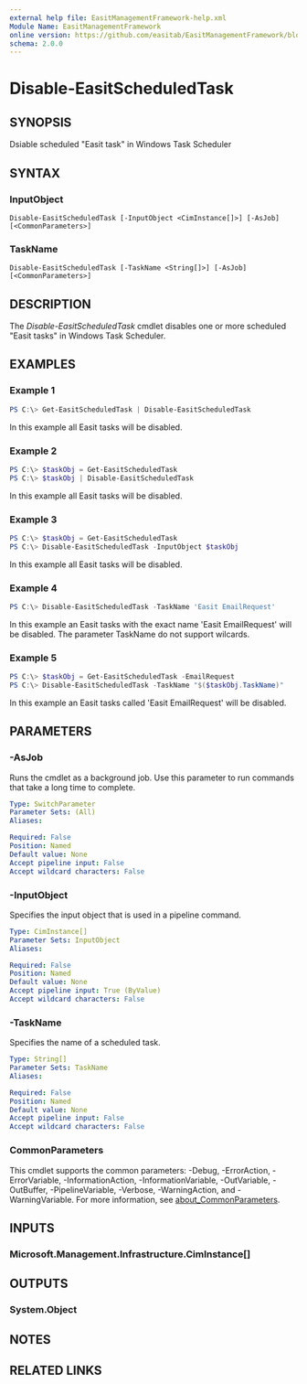 ```yaml
---
external help file: EasitManagementFramework-help.xml
Module Name: EasitManagementFramework
online version: https://github.com/easitab/EasitManagementFramework/blob/development/docs/v1/Disable-EasitScheduledTask.md
schema: 2.0.0
---
```


# Disable-EasitScheduledTask

## SYNOPSIS
Dsiable scheduled "Easit task" in Windows Task Scheduler

## SYNTAX

### InputObject
```
Disable-EasitScheduledTask [-InputObject <CimInstance[]>] [-AsJob] [<CommonParameters>]
```

### TaskName
```
Disable-EasitScheduledTask [-TaskName <String[]>] [-AsJob] [<CommonParameters>]
```

## DESCRIPTION
The *Disable-EasitScheduledTask* cmdlet disables one or more scheduled "Easit tasks" in Windows Task Scheduler.

## EXAMPLES

### Example 1
```powershell
PS C:\> Get-EasitScheduledTask | Disable-EasitScheduledTask
```

In this example all Easit tasks will be disabled.

### Example 2
```powershell
PS C:\> $taskObj = Get-EasitScheduledTask
PS C:\> $taskObj | Disable-EasitScheduledTask
```

In this example all Easit tasks will be disabled.

### Example 3
```powershell
PS C:\> $taskObj = Get-EasitScheduledTask
PS C:\> Disable-EasitScheduledTask -InputObject $taskObj
```

In this example all Easit tasks will be disabled.

### Example 4
```powershell
PS C:\> Disable-EasitScheduledTask -TaskName 'Easit EmailRequest'
```

In this example an Easit tasks with the exact name 'Easit EmailRequest' will be disabled. The parameter TaskName do not support wilcards.

### Example 5
```powershell
PS C:\> $taskObj = Get-EasitScheduledTask -EmailRequest
PS C:\> Disable-EasitScheduledTask -TaskName "$($taskObj.TaskName)"
```

In this example an Easit tasks called 'Easit EmailRequest' will be disabled.

## PARAMETERS

### -AsJob
Runs the cmdlet as a background job. Use this parameter to run commands that take a long time to complete.

```yaml
Type: SwitchParameter
Parameter Sets: (All)
Aliases:

Required: False
Position: Named
Default value: None
Accept pipeline input: False
Accept wildcard characters: False
```

### -InputObject
Specifies the input object that is used in a pipeline command.

```yaml
Type: CimInstance[]
Parameter Sets: InputObject
Aliases:

Required: False
Position: Named
Default value: None
Accept pipeline input: True (ByValue)
Accept wildcard characters: False
```

### -TaskName
Specifies the name of a scheduled task.

```yaml
Type: String[]
Parameter Sets: TaskName
Aliases:

Required: False
Position: Named
Default value: None
Accept pipeline input: False
Accept wildcard characters: False
```

### CommonParameters
This cmdlet supports the common parameters: -Debug, -ErrorAction, -ErrorVariable, -InformationAction, -InformationVariable, -OutVariable, -OutBuffer, -PipelineVariable, -Verbose, -WarningAction, and -WarningVariable. For more information, see [about_CommonParameters](http://go.microsoft.com/fwlink/?LinkID=113216).

## INPUTS

### Microsoft.Management.Infrastructure.CimInstance[]

## OUTPUTS

### System.Object
## NOTES

## RELATED LINKS
